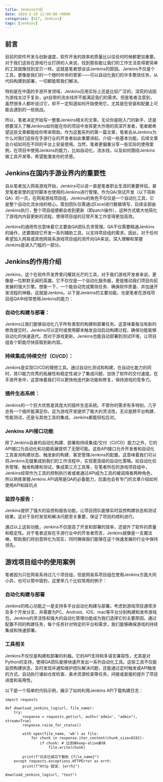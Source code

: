 ```yaml
---
title: Jenkins介绍
date: 2024-2-19 12:00:00 +0800
categories: [SET, Jenkins]
tags: [jenkins]
---
```


## 前言

目前的软件开发与创新速度，软件开发的效率和质量比以往任何时候都更加重要。对于我们这些在游戏行业打拼的人来说，找到那些能让我们的工作生活变得更简单的工具就像找到宝贝一样。这就是笔者想谈谈Jenkins的原因。Jenkins不仅是个工具，更像是我们的一个随时听命的管家——可以自动化我们的许多繁琐任务，从代码构建到部署，一切都能帮我们解决。

特别是在中国的手游开发领域，Jenkins应用实际上还是比较广泛的，深究的话因为游戏太过于复杂，git自带的流水线并不能满足我们的需求。但是笔者注意到，虽然很多人都听说过它，却不一定知道如何开始使用它，尤其是在安装和配置上可能会遇到的一些挑战。

所以，笔者决定开始写一整套Jenkins相关的文章。无论你是刚入门的新手，还是想要深入了解Jenkins如何能在你的项目中发挥更大作用的资深开发者，笔者都希望这些文章都能给你带来帮助。作为这套系列的第一篇文章，笔者会从Jenkins为什么对我们这些在手游行业的开发者如此重要讲起，介绍一些基本功能，后续文章会介绍如何在不同的平台上安装使用。当然，笔者更偏重分享一些实际的使用案例，在项目中使用Jenkins的能力，比如自动化，流水线，以及如何围绕Jenkins做工具开发等，希望能激发你的灵感。

## Jenkins在国内手游业界内的重要性

自从笔者加入网易游戏开始，Jenkins可以说一直是笔者职业生涯的重要伴侣，甚至笔者家里的定时脚本也使用的Jenkins进行管理。作为QA/测试开发（以下简称QA）的一员，在网易游戏项目组，Jenkins的角色不仅仅是一个自动化工具，它是整个自动化流水线的核心。策划团队仅需通过Excel进行数据填写，后续全部由Jenkins执行，整个项目组便都会收到更新（即patch操作），这种方式极大地简化了游戏内内容更新的流程，使得项目组的日常开发工作变得更加高效。

Jenkins的通用性也意味着它主要由QA团队负责管理。QA不仅需要精通Jenkins的操作，还要围绕它开发一系列辅助工具，以支持项目组的需求。因此，对于任何希望加入网易或其他网易系游戏项目组的测开向QA来说，深入理解和掌握Jenkins是进入门槛的一部分。

## Jenkins的作用介绍

Jenkins，这个在软件开发界里闪耀其光芒的工具，对于我们游戏开发者来说，更像是一位默默无闻的英雄。它不仅仅是一个自动化服务器，更是推动我们项目向前发展的强大引擎。想象一下，一个能自动完成繁琐任务、确保软件质量、并加速开发流程的神器，这就是Jenkins。以下是Jenkins的主要功能，也是笔者在游戏项目组QA中经常使用Jenkins的能力：

### 自动化构建与部署：

Jenkins让我们能够自动化几乎所有类型的构建和部署任务。这意味着每当有新的修改提交时，Jenkins可以定时或使用脚本触发自动启动构建过程，确保功能能够自动化的快速迭代。而对于游戏更新，Jenkins也能自动部署到测试环境，让项目组各个职能尽快获取到新内容。

### 持续集成/持续交付（CI/CD）：

Jenkins是实现CI/CD的理想工具。通过自动化测试和构建，在自动化能力的同时，其CI能力优秀的拓展性和稳定性减少了集成问题，加快了软件的交付速度。在手游开发中，这意味着我们可以更快地迭代新功能和修复，保持游戏的竞争力。

### 插件生态系统：

Jenkins的一个巨大优势是其庞大的插件生态系统。不管你的需求有多特别，几乎总有一个插件能满足你。这为游戏开发提供了极大的灵活性，无论是跨平台构建、性能测试，还是与其他工具的集成，Jenkins都能轻松应对。

### Jenkins API接口功能

除了Jenkins自身的自动化构建、部署和持续集成/交付（CI/CD）能力之外，它的API接口为自动化和功能拓展提供了无限可能。这些API接口允许开发者和自动化工具查询构建状态、触发新的构建、甚至管理Jenkins的配置。这意味着我们可以将Jenkins无缝集成到我们的工作流程中，实现更高级的自动化策略。如自动化任务管理，触发构建和测试，集成第三方工具等，在笔者所在的游戏项目组中，Jenkins经常作为工具的控制执行者或者通过API成为工具的被调用者两种角色，所以熟练掌握Jenkins API调用是QA的必备能力，后面也会有专门的文章介绍如何使用API和踩坑点

### 监控与报告：

Jenkins提供了强大的监控和报告功能，让项目团队能够实时监控构建状态和测试结果。这对于及时发现和解决问题至关重要，保证了项目的顺利进行。

通过以上这些功能，Jenkins不仅提高了开发和部署的效率，还提升了软件的质量和稳定性。对于笔者这些在手游行业中的开发者而言，Jenkins就像是一支魔法棒，帮助我们将创意转化为现实，同时确保我们能够在这个快速发展的行业中保持领先。

## 游戏项目组中的使用案例

笔者因为只在网易系待过几个项目组，但是网易系项目组在使用Jenkins方面大同小异，也可以管中窥豹，这里举几个比较常用的例子：

### 自动化构建与部署

Jenkins的核心功能之一是支持多平台自动化构建与部署。考虑到游戏项目通常涉及多个开发分支，并需要为PC、Android、iOS、mac等平台分别构建和发布游戏包，Jenkins的灵活性和强大的自动化管理功能成为我们选择它的主要原因。通过配置不同的构建任务，每个任务针对特定的平台和需求，我们能够确保游戏的持续集成和快速部署。

### 工具相关

Jenkins不仅仅是构建和部署的利器。它的API支持和多语言兼容性，尤其是对Python的支持，使得QA团队能够快速开发出一系列自动化工具。这些工具不仅能监控构建状态，及时发现并通知维护团队解决问题，还能通过定时触发或API触发的方式，自动执行诸如仓库检查、美术资源检查等任务，间接或直接的提升了项目进度和易用性。

以下是一个简单的代码示例，展示了如何利用Jenkins API下载构建日志：
```
import requests

def download_jenkins_log(url, file_name):
    try:
        response = requests.get(url, auth=('admin', "admin"), stream=True)
        response.raise_for_status()

        with open(file_name, 'wb') as file:
            for chunk in response.iter_content(chunk_size=8192): 
                if chunk: # 过滤掉keep-alive新块
                    file.write(chunk)

        print(f"日志已成功下载到 {file_name}")
    except requests.exceptions.HTTPError as errh:
        print(f"Http 错误: {errh}")

download_jenkins_log(url, "test")
```